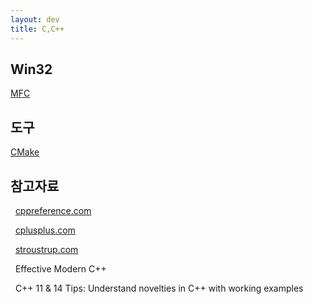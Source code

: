 ```yaml
---
layout: dev
title: C,C++ 
---
```

## Win32

[MFC](MFC)

## 도구

[CMake](CMake)

## 참고자료

&nbsp; [cppreference.com](http://en.cppreference.com/w/)

&nbsp; [cplusplus.com](http://www.cplusplus.com/)

&nbsp; [stroustrup.com](http://www.stroustrup.com/)

&nbsp; Effective Modern C++

&nbsp; C++ 11 & 14 Tips: Understand novelties in C++ with working examples